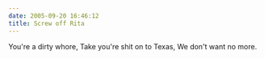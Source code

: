 ```yaml
---
date: 2005-09-20 16:46:12
title: Screw off Rita
---
```

You're a dirty whore,
Take you're shit on to Texas,
We don't want no more.